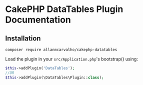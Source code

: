 # CakePHP DataTables Plugin Documentation


## Installation
```
composer require allanmcarvalho/cakephp-datatables
```
Load the plugin in your `src/Application.php`'s bootstrap() using:
```php
$this->addPlugin('DataTables');
//OR
$this->addPlugin(\DataTables\Plugin::class);
```

